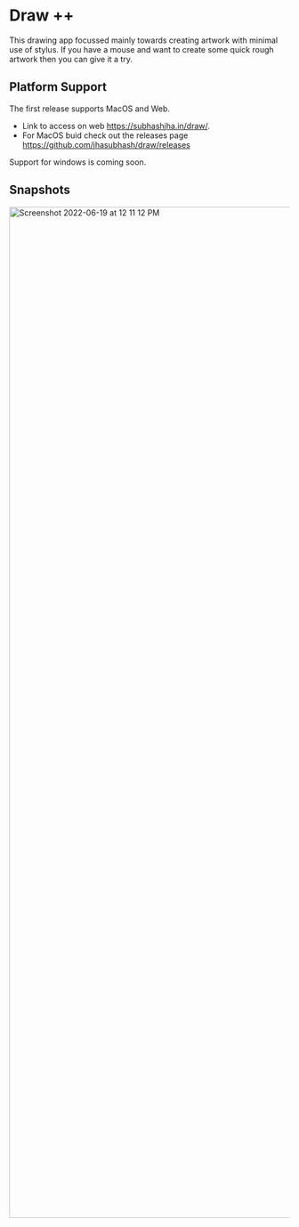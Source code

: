 # Draw ++

This drawing app focussed mainly towards creating artwork with minimal use of stylus. 
If you have a mouse and want to create some quick rough artwork then you can give it a try.

## Platform Support
The first release supports MacOS and Web.
- Link to access on web https://subhashjha.in/draw/.
- For MacOS buid check out the releases page https://github.com/jhasubhash/draw/releases

Support for windows is coming soon.

## Snapshots


<img width="1817" alt="Screenshot 2022-06-19 at 12 11 12 PM" src="https://user-images.githubusercontent.com/6642240/174469325-1efd4f6c-6d65-4e11-a8f2-96a073d58335.png">
